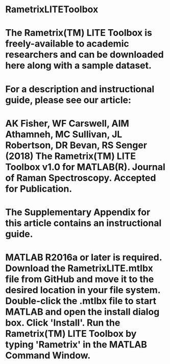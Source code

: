 # RametrixLITEToolbox

# The Rametrix(TM) LITE Toolbox is freely-available to academic researchers and can be downloaded here along with a sample dataset.  
# For a description and instructional guide, please see our article:

# AK Fisher, WF Carswell, AIM Athamneh, MC Sullivan, JL Robertson, DR Bevan, RS Senger (2018) The Rametrix(TM) LITE Toolbox v1.0 for MATLAB(R). Journal of Raman Spectroscopy. Accepted for Publication.

# The Supplementary Appendix for this article contains an instructional guide.

# MATLAB R2016a or later is required. Download the RametrixLITE.mtlbx file from GitHub and move it to the desired location in your file system. Double-click the .mtlbx file to start MATLAB and open the install dialog box. Click 'Install'. Run the Rametrix(TM) LITE Toolbox by typing 'Rametrix' in the MATLAB Command Window.
